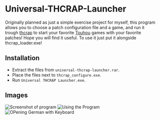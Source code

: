# Universal-THCRAP-Launcher
Originally planned as just a simple exercise project for myself, this program allows you to choose a patch configuration file and a game, and run it trough [thcrap](https://github.com/thpatch/thcrap) to start your favorite [Touhou](https://en.touhouwiki.net/wiki/Touhou_Wiki) games with your favorite patches!
Hope you will find it useful.
To use it just put it alongside thcrap_loader.exe!

## Installation
 - Extract the files from `universal-thcrap-launcher.rar`.
 - Place the files next to `thcrap_configure.exe`.
 - Run `Universal THCRAP Launcher.exe`.

## Images
![Screenshot of program](https://i.imgur.com/gNQ1ixh.png)
![Using the Program](https://i.imgur.com/sjY5f6A.gif)
![OPening German with Keyboard](https://i.imgur.com/t7kAdem.gif)
